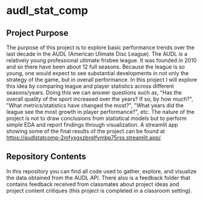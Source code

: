 # audl_stat_comp

## Project Purpose

The purpose of this project is to explore basic performance trends over the last decade in the AUDL (American Ulimate Disc League). The AUDL is a relatively young professional ultimate frisbee league. It was founded in 2010 and so there have been about 12 full seasons. Because the league is so young, one would expect to see substantial developments in not only the strategy of the game, but in overall performance. In this project I will explore this idea by comparing league and player statistics across different seasons/years. Doing this we can answer questions such as, "Has the overall quality of the sport increased over the years? If so, by how much?", "What metrics/statistics have changed the most?", "What years did the league see the most growth in player performance?", etc. The nature of the project is not to draw conclusions from statistical models but to perform simple EDA and report findings through visualization. A streamlit app showing some of the final results of the project can be found at https://audlstatcomp-2mfyxgxzbrqlfymbp75rss.streamlit.app/.

## Repository Contents

In this repository you can find all code used to gather, explore, and visualize the data obtained from the AUDL API. There also is a feedback folder that contains feedback received from classmates about project ideas and project content critiques (this project is completed in a classroom setting). 
